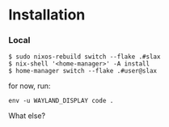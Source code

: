 # Installation


### Local

```
$ sudo nixos-rebuild switch --flake .#slax
$ nix-shell '<home-manager>' -A install
$ home-manager switch --flake .#user@slax
```
for now, run:
```
env -u WAYLAND_DISPLAY code .
```

What else?